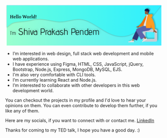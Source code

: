 <img title="GitHub Banner" src="resources/GitHub.png" alt="Banner with a welcome message, name and an image of a man" />


- I’m interested in web design, full stack web development and mobile web applications.
- I have experience using Figma, HTML, CSS, JavaScript, jQuery, Bootstrap, Node.js, Express, MongoDB, MySQL, EJS.
- I'm also very comfortable with CLI tools.
- I’m currently learning React and Node.js.
- I’m interested to collaborate with other developers in this web development world.

You can checkout the projects in my profile and I'd love to hear your opinions on them. You can even contribute to develop them further, if you like any of them.

Here are my socials, if you want to connect with or contact me.
[LinkedIn](https://www.linkedin.com/in/psprises)

Thanks for coming to my TED talk, I hope you have a good day. :)

<!---
shivaprakash-sudo/shivaprakash-sudo is a ✨ special ✨ repository because its `README.md` (this file) appears on your GitHub profile.
You can click the Preview link to take a look at your changes.
--->
